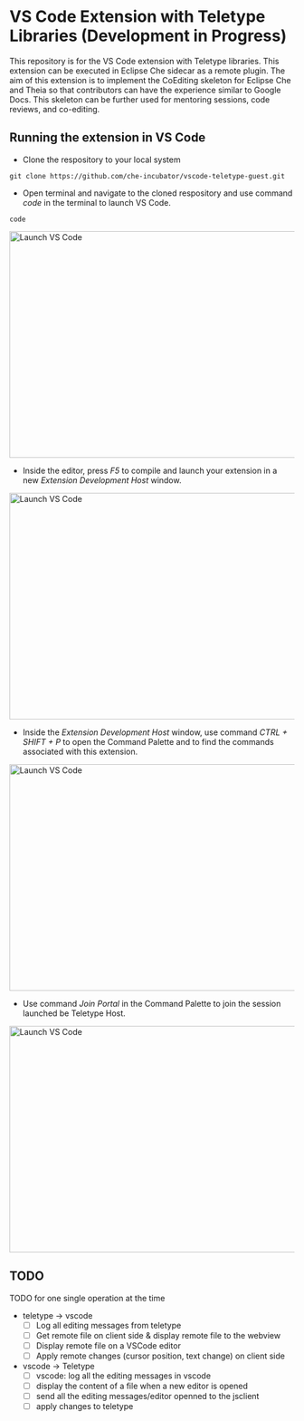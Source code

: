 # VS Code Extension with Teletype Libraries (Development in Progress)
This repository is for the VS Code extension with Teletype libraries. This extension can be executed in Eclipse Che sidecar as a remote plugin. The aim of this extension is to implement the CoEditing skeleton for Eclipse Che and Theia so that contributors can have the experience similar to Google Docs. This skeleton can be further used for mentoring sessions, code reviews, and co-editing.

## Running the extension in VS Code

- Clone the respository to your local system
```
git clone https://github.com/che-incubator/vscode-teletype-guest.git
```

- Open terminal and navigate to the cloned respository and use command _code_ in the terminal to launch VS Code.
```
code
```
<img src="figs/code.png" width="700" height="400" alt="Launch VS Code">

- Inside the editor, press _F5_ to compile and launch your extension in a new _Extension Development Host_ window.

<img src="figs/window.png" width="700" height="400" alt="Launch VS Code">

- Inside the _Extension Development Host_ window, use command _CTRL + SHIFT + P_ to open the Command Palette and to find the commands associated with this extension.

<img src="figs/command_view.png" width="700" height="400" alt="Launch VS Code">

- Use command _Join Portal_ in the Command Palette to join the session launched be Teletype Host.

<img src="figs/join_portal.png" width="700" height="400" alt="Launch VS Code">

## TODO

TODO for one single operation at the time

- teletype -> vscode
  - [ ] Log all editing messages from teletype
  - [ ] Get remote file on client side & display remote file to the webview
  - [ ] Display remote file on a VSCode editor
  - [ ] Apply remote changes (cursor position, text change) on client side
- vscode -> Teletype
  - [ ] vscode: log all the editing messages in vscode
  - [ ] display the content of a file when a new editor is opened
  - [ ] send all the editing messages/editor openned to the jsclient
  - [ ] apply changes to teletype
